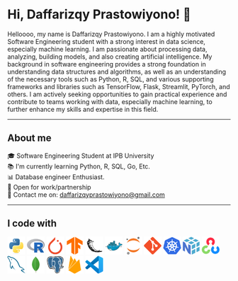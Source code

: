 # Hi, Daffarizqy Prastowiyono! 👋

Helloooo, my name is Daffarizqy Prastowiyono. I am a highly motivated Software Engineering student with a strong interest in data science, especially machine learning. I am passionate about processing data, analyzing, building models, and also creating artificial intelligence.
My background in software engineering provides a strong foundation in understanding data structures and algorithms, as well as an understanding of the necessary tools such as Python, R, SQL, and various supporting frameworks and libraries such as TensorFlow, Flask, Streamlit, PyTorch, and others. I am actively seeking opportunities to gain practical experience and contribute to teams working with data, especially machine learning, to further enhance my skills and expertise in this field.

---

## About me

🎓 Software Engineering Student at IPB University  
📚 I'm currently learning Python, R, SQL, Go, Etc.  
📊 Database engineer Enthusiast.  
🤝 Open for work/partnership  
📧 Contact me on: daffarizqyprastowiyono@gmail.com  

---

## I code with

<p align="left"> 
<img src="https://raw.githubusercontent.com/devicons/devicon/master/icons/python/python-original.svg" alt="python" width="40"/> 
<img src="https://raw.githubusercontent.com/devicons/devicon/master/icons/r/r-original.svg" alt="R" width="40"/> 
<img src="https://raw.githubusercontent.com/devicons/devicon/master/icons/pytorch/pytorch-original.svg" alt="pytorch" width="40"/> 
<img src="https://raw.githubusercontent.com/devicons/devicon/master/icons/tensorflow/tensorflow-original.svg" alt="tensorflow" width="40"/> 
<img src="https://raw.githubusercontent.com/devicons/devicon/master/icons/flask/flask-original.svg" alt="flask" width="40"/> 
<img src="https://raw.githubusercontent.com/devicons/devicon/master/icons/docker/docker-original.svg" alt="docker" width="40"/> 
<img src="https://raw.githubusercontent.com/devicons/devicon/master/icons/jupyter/jupyter-original.svg" alt="jupyter" width="40"/> 
<img src="https://raw.githubusercontent.com/devicons/devicon/master/icons/git/git-original.svg" alt="git" width="40"/> 
<img src="https://raw.githubusercontent.com/devicons/devicon/master/icons/kubernetes/kubernetes-plain.svg" alt="kubernetes" width="40"/>
<img src="https://raw.githubusercontent.com/devicons/devicon/master/icons/numpy/numpy-original.svg" alt="numpy" width="40"/> 
<img src="https://raw.githubusercontent.com/devicons/devicon/master/icons/opencv/opencv-original.svg" alt="opencv" width="40"/> 
<img src="https://raw.githubusercontent.com/devicons/devicon/master/icons/mysql/mysql-original.svg" alt="mysql" width="40"/> 
<img src="https://raw.githubusercontent.com/devicons/devicon/master/icons/mongodb/mongodb-original.svg" alt="mongodb" width="40"/> 
<img src="https://raw.githubusercontent.com/devicons/devicon/master/icons/postgresql/postgresql-original.svg" alt="postgresql" width="40"/> 
<img src="https://raw.githubusercontent.com/devicons/devicon/master/icons/firebase/firebase-plain.svg" alt="firebase" width="40"/> 
<img src="https://raw.githubusercontent.com/devicons/devicon/master/icons/vscode/vscode-original.svg" alt="vscode" width="40"/> </p>

